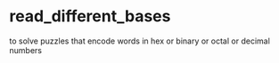 # read_different_bases
to solve puzzles that encode words in hex or binary or octal or decimal numbers
